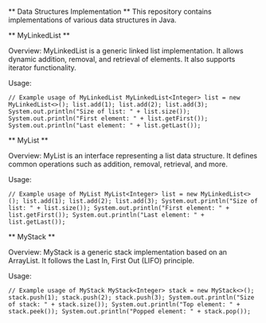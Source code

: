 ** Data Structures Implementation ** 
This repository contains implementations of various data structures in Java.

** MyLinkedList **

Overview:
MyLinkedList is a generic linked list implementation. It allows dynamic addition, removal, and retrieval of elements. It also supports iterator functionality.

Usage:

`
// Example usage of MyLinkedList
MyLinkedList<Integer> list = new MyLinkedList<>();
list.add(1);
list.add(2);
list.add(3);
System.out.println("Size of list: " + list.size());
System.out.println("First element: " + list.getFirst());
System.out.println("Last element: " + list.getLast());
`


** MyList **

Overview:
MyList is an interface representing a list data structure. It defines common operations such as addition, removal, retrieval, and more.

Usage:

`
// Example usage of MyList
MyList<Integer> list = new MyLinkedList<>();
list.add(1);
list.add(2);
list.add(3);
System.out.println("Size of list: " + list.size());
System.out.println("First element: " + list.getFirst());
System.out.println("Last element: " + list.getLast());
`


** MyStack **

Overview:
MyStack is a generic stack implementation based on an ArrayList. It follows the Last In, First Out (LIFO) principle.

Usage:

`
// Example usage of MyStack
MyStack<Integer> stack = new MyStack<>();
stack.push(1);
stack.push(2);
stack.push(3);
System.out.println("Size of stack: " + stack.size());
System.out.println("Top element: " + stack.peek());
System.out.println("Popped element: " + stack.pop());
`
